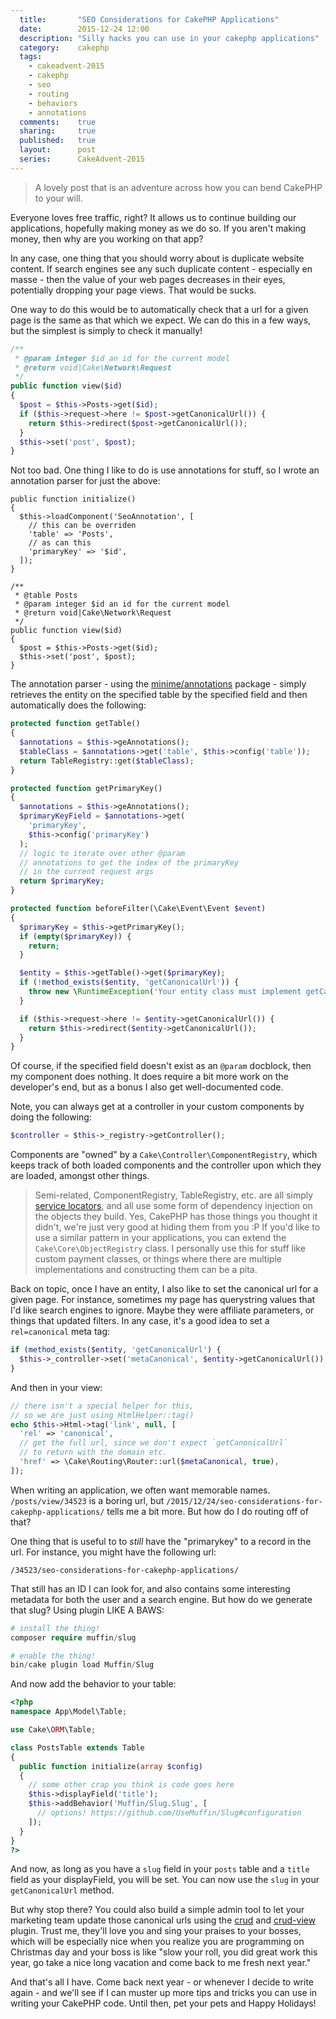 ```yaml
---
  title:       "SEO Considerations for CakePHP Applications"
  date:        2015-12-24 12:00
  description: "Silly hacks you can use in your cakephp applications"
  category:    cakephp
  tags:
    - cakeadvent-2015
    - cakephp
    - seo
    - routing
    - behaviors
    - annotations
  comments:    true
  sharing:     true
  published:   true
  layout:      post
  series:      CakeAdvent-2015
---
```


> A lovely post that is an adventure across how you can bend CakePHP to your will.

Everyone loves free traffic, right? It allows us to continue building our applications, hopefully making money as we do so. If you aren't making money, then why are you working on that app?

In any case, one thing that you should worry about is duplicate website content. If search engines see any such duplicate content - especially en masse - then the value of your web pages decreases in their eyes, potentially dropping your page views. That would be sucks.

One way to do this would be to automatically check that a url for a given page is the same as that which we expect. We can do this in a few ways, but the simplest is simply to check it manually!

```php
/**
 * @param integer $id an id for the current model
 * @return void|Cake\Network\Request
 */
public function view($id)
{
  $post = $this->Posts->get($id);
  if ($this->request->here != $post->getCanonicalUrl()) {
    return $this->redirect($post->getCanonicalUrl());
  }
  $this->set('post', $post);
}
```

Not too bad. One thing I like to do is use annotations for stuff, so I wrote an annotation parser for just the above:

```
public function initialize()
{
  $this->loadComponent('SeoAnnotation', [
    // this can be overriden
    'table' => 'Posts',
    // as can this
    'primaryKey' => '$id',
  ]);
}

/**
 * @table Posts
 * @param integer $id an id for the current model
 * @return void|Cake\Network\Request
 */
public function view($id)
{
  $post = $this->Posts->get($id);
  $this->set('post', $post);
}
```

The annotation parser - using the [minime/annotations](https://github.com/marcioAlmada/annotations) package - simply retrieves the entity on the specified table by the specified field and then automatically does the following:

```php
protected function getTable()
{
  $annotations = $this->geAnnotations();
  $tableClass = $annotations->get('table', $this->config('table'));
  return TableRegistry::get($tableClass);
}

protected function getPrimaryKey()
{
  $annotations = $this->geAnnotations();
  $primaryKeyField = $annotations->get(
    'primaryKey',
    $this->config('primaryKey')
  );
  // logic to iterate over other @param
  // annotations to get the index of the primaryKey
  // in the current request args
  return $primaryKey;
}

protected function beforeFilter(\Cake\Event\Event $event)
{
  $primaryKey = $this->getPrimaryKey();
  if (empty($primaryKey)) {
    return;
  }

  $entity = $this->getTable()->get($primaryKey);
  if (!method_exists($entity, 'getCanonicalUrl')) {
    throw new \RuntimeException('Your entity class must implement getCanonicalUrl');
  }

  if ($this->request->here != $entity->getCanonicalUrl()) {
    return $this->redirect($entity->getCanonicalUrl());
  }
}
```

Of course, if the specified field doesn't exist as an `@param` docblock, then my component does nothing. It does require a bit more work on the developer's end, but as a bonus I also get well-documented code.

Note, you can always get at a controller in your custom components by doing the following:

```php
$controller = $this->_registry->getController();
```

Components are "owned" by a `Cake\Controller\ComponentRegistry`, which keeps track of both loaded components and the controller upon which they are loaded, amongst other things.

> Semi-related, ComponentRegistry, TableRegistry, etc. are all simply [service locators](http://en.wikipedia.org/wiki/Service_locator_pattern), and all use some form of dependency injection on the objects they build. Yes, CakePHP has those things you thought it didn't, we're just very good at hiding them from you :P
> If you'd like to use a similar pattern in your applications, you can extend the `Cake\Core\ObjectRegistry` class. I personally use this for stuff like custom payment classes, or things where there are multiple implementations and constructing them can be a pita.

Back on topic, once I have an entity, I also like to set the canonical url for a given page. For instance, sometimes my page has querystring values that I'd like search engines to ignore. Maybe they were affiliate parameters, or things that updated filters. In any case, it's a good idea to set a `rel=canonical` meta tag:

```php
if (method_exists($entity, 'getCanonicalUrl') {
  $this->_controller->set('metaCanonical', $entity->getCanonicalUrl());
}
```

And then in your view:

```php
// there isn't a special helper for this,
// so we are just using HtmlHelper::tag()
echo $this->Html->tag('link', null, [
  'rel' => 'canonical',
  // get the full url, since we don't expect `getCanonicalUrl`
  // to return with the domain etc.
  'href' => \Cake\Routing\Router::url($metaCanonical, true),
]);
```

When writing an application, we often want memorable names. `/posts/view/34523` is a boring url, but `/2015/12/24/seo-considerations-for-cakephp-applications/` tells me a bit more. But how do I do routing off of that?

One thing that is useful to to *still* have the "primarykey" to a record in the url. For instance, you might have the following url:

```
/34523/seo-considerations-for-cakephp-applications/
```

That still has an ID I can look for, and also contains some interesting metadata for both the user and a search engine. But how do we generate that slug? Using plugin LIKE A BAWS:

```php
# install the thing!
composer require muffin/slug

# enable the thing!
bin/cake plugin load Muffin/Slug
```

And now add the behavior to your table:

```php
<?php
namespace App\Model\Table;

use Cake\ORM\Table;

class PostsTable extends Table
{
  public function initialize(array $config)
  {
    // some other crap you think is code goes here
    $this->displayField('title');
    $this->addBehavior('Muffin/Slug.Slug', [
      // options! https://github.com/UseMuffin/Slug#configuration
    ]);
  }
}
?>
```

And now, as long as you have a `slug` field in your `posts` table and a `title` field as your displayField, you will be set. You can now use the `slug` in your `getCanonicalUrl` method.

But why stop there? You could also build a simple admin tool to let your marketing team update those canonical urls using the [crud](/2015/12/02/creating-apis-using-the-crud-plugin/) and [crud-view](/2015/12/03/generating-administrative-panels-with-crud-view/) plugin. Trust me, they'll love you and sing your praises to your bosses, which will be especially nice when you realize you are programming on Christmas day and your boss is like "slow your roll, you did great work this year, go take a nice long vacation and come back to me fresh next year."

And that's all I have. Come back next year - or whenever I decide to write again - and we'll see if I can muster up more tips and tricks you can use in writing your CakePHP code. Until then, pet your pets and Happy Holidays!
